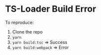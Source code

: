 # TS-Loader Build Error

To reproduce:

1. Clone the repo
2. `yarn`
3. `yarn build:tsc` => Success
4. `yarn build:webpack` => Error
